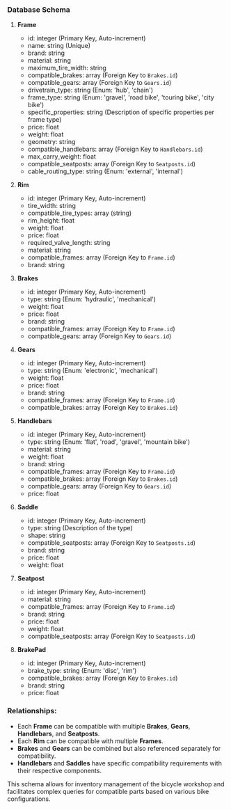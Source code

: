 ### Database Schema

1. **Frame**
   - id: integer (Primary Key, Auto-increment)
   - name: string (Unique)
   - brand: string
   - material: string
   - maximum_tire_width: string
   - compatible_brakes: array (Foreign Key to `Brakes.id`)
   - compatible_gears: array (Foreign Key to `Gears.id`)
   - drivetrain_type: string (Enum: 'hub', 'chain')
   - frame_type: string (Enum: 'gravel', 'road bike', 'touring bike', 'city bike')
   - specific_properties: string (Description of specific properties per frame type)
   - price: float
   - weight: float
   - geometry: string
   - compatible_handlebars: array (Foreign Key to `Handlebars.id`)
   - max_carry_weight: float
   - compatible_seatposts: array (Foreign Key to `Seatposts.id`)
   - cable_routing_type: string (Enum: 'external', 'internal')

2. **Rim**
   - id: integer (Primary Key, Auto-increment)
   - tire_width: string
   - compatible_tire_types: array (string)
   - rim_height: float
   - weight: float
   - price: float
   - required_valve_length: string
   - material: string
   - compatible_frames: array (Foreign Key to `Frame.id`)
   - brand: string

3. **Brakes**
   - id: integer (Primary Key, Auto-increment)
   - type: string (Enum: 'hydraulic', 'mechanical')
   - weight: float
   - price: float
   - brand: string
   - compatible_frames: array (Foreign Key to `Frame.id`)
   - compatible_gears: array (Foreign Key to `Gears.id`)

4. **Gears**
   - id: integer (Primary Key, Auto-increment)
   - type: string (Enum: 'electronic', 'mechanical')
   - weight: float
   - price: float
   - brand: string
   - compatible_frames: array (Foreign Key to `Frame.id`)
   - compatible_brakes: array (Foreign Key to `Brakes.id`)

5. **Handlebars**
   - id: integer (Primary Key, Auto-increment)
   - type: string (Enum: 'flat', 'road', 'gravel', 'mountain bike')
   - material: string
   - weight: float
   - brand: string
   - compatible_frames: array (Foreign Key to `Frame.id`)
   - compatible_brakes: array (Foreign Key to `Brakes.id`)
   - compatible_gears: array (Foreign Key to `Gears.id`)
   - price: float

6. **Saddle**
   - id: integer (Primary Key, Auto-increment)
   - type: string (Description of the type)
   - shape: string
   - compatible_seatposts: array (Foreign Key to `Seatposts.id`)
   - brand: string
   - price: float
   - weight: float

7. **Seatpost**
   - id: integer (Primary Key, Auto-increment)
   - material: string
   - compatible_frames: array (Foreign Key to `Frame.id`)
   - brand: string
   - price: float
   - weight: float
   - compatible_seatposts: array (Foreign Key to `Seatposts.id`)

8. **BrakePad**
   - id: integer (Primary Key, Auto-increment)
   - brake_type: string (Enum: 'disc', 'rim')
   - compatible_brakes: array (Foreign Key to `Brakes.id`)
   - brand: string
   - price: float

### Relationships:
- Each **Frame** can be compatible with multiple **Brakes**, **Gears**, **Handlebars**, and **Seatposts**.
- Each **Rim** can be compatible with multiple **Frames**.
- **Brakes** and **Gears** can be combined but also referenced separately for compatibility.
- **Handlebars** and **Saddles** have specific compatibility requirements with their respective components.

This schema allows for inventory management of the bicycle workshop and facilitates complex queries for compatible parts based on various bike configurations.